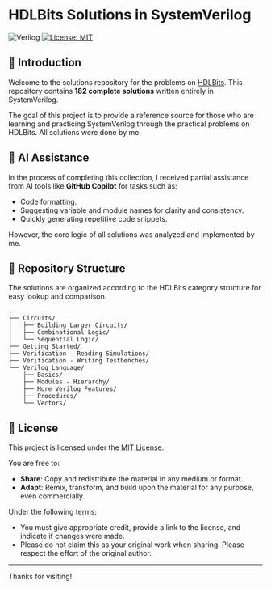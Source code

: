 # HDLBits Solutions in SystemVerilog

![Verilog](https://img.shields.io/badge/Language-SystemVerilog-blue.svg)
[![License: MIT](https://img.shields.io/badge/License-MIT-yellow.svg)](https://opensource.org/licenses/MIT)

## 📖 Introduction

Welcome to the solutions repository for the problems on [HDLBits](https://hdlbits.01xz.net/wiki/Main_Page). This repository contains **182 complete solutions** written entirely in SystemVerilog.

The goal of this project is to provide a reference source for those who are learning and practicing SystemVerilog through the practical problems on HDLBits. All solutions were done by me.

## 🤖 AI Assistance

In the process of completing this collection, I received partial assistance from AI tools like **GitHub Copilot** for tasks such as:
*   Code formatting.
*   Suggesting variable and module names for clarity and consistency.
*   Quickly generating repetitive code snippets.

However, the core logic of all solutions was analyzed and implemented by me.

## 📂 Repository Structure

The solutions are organized according to the HDLBits category structure for easy lookup and comparison.

```
.
├── Circuits/
│   ├── Building Larger Circuits/
│   ├── Combinational Logic/
│   └── Sequential Logic/
├── Getting Started/
├── Verification - Reading Simulations/
├── Verification - Writing Testbenches/
└── Verilog Language/
    ├── Basics/
    ├── Modules - Hierarchy/
    ├── More Verilog Features/
    ├── Procedures/
    └── Vectors/
```

## 📜 License

This project is licensed under the [MIT License](LICENSE).

You are free to:
*   **Share**: Copy and redistribute the material in any medium or format.
*   **Adapt**: Remix, transform, and build upon the material for any purpose, even commercially.

Under the following terms:
*   You must give appropriate credit, provide a link to the license, and indicate if changes were made.
*   Please do not claim this as your original work when sharing. Please respect the effort of the original author.

---
Thanks for visiting!
